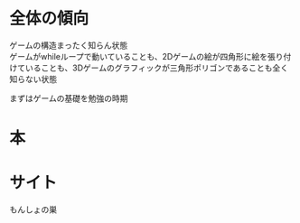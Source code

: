 # 全体の傾向
ゲームの構造まったく知らん状態  
ゲームがwhileループで動いていることも、2Dゲームの絵が四角形に絵を張り付けていることも、3Dゲームのグラフィックが三角形ポリゴンであることも全く知らない状態  

まずはゲームの基礎を勉強の時期  

# 本


# サイト
もんしょの巣
<!--stackedit_data:
eyJoaXN0b3J5IjpbMzMyODAxNDEzXX0=
-->
